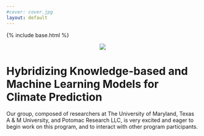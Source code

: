 ```yaml
---
#cover: cover.jpg
layout: default
---
```

{% include base.html %}

<p align="center"> <img src="{{base}}/images/hybrid_forecast.png"></p>

# Hybridizing Knowledge-based and Machine Learning Models for Climate Prediction
Our group, composed of researchers at The University of Maryland, Texas A & M University, and Potomac Research LLC, is very excited and eager to begin work on this program, and to interact with other program participants.

